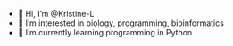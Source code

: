 - 👋 Hi, I’m @Kristine-L
- 👀 I’m interested in biology, programming, bioinformatics
- 🌱 I’m currently learning programming in Python


<!---
Kristine-L/Kristine-L is a ✨ special ✨ repository because its `README.md` (this file) appears on your GitHub profile.
You can click the Preview link to take a look at your changes.
--->
